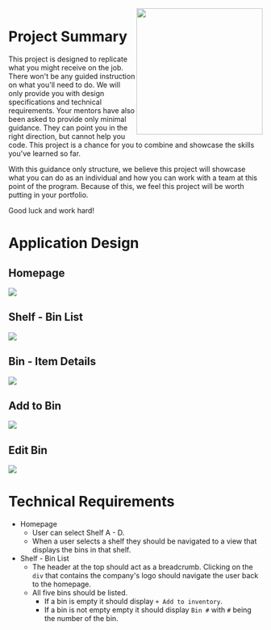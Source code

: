 <img src="https://devmounta.in/img/logowhiteblue.png" width="250" align="right">

# Project Summary

This project is designed to replicate what you might receive on the job. There won't be any guided instruction on what you'll need to do. We will only provide you with design specifications and technical requirements. Your mentors have also been asked to provide only minimal guidance. They can point you in the right direction, but cannot help you code. This project is a chance for you to combine and showcase the skills you've learned so far.

With this guidance only structure, we believe this project will showcase what you can do as an individual and how you can work with a team at this point of the program. Because of this, we feel this project will be worth putting in your portfolio.

Good luck and work hard!

# Application Design

## Homepage

<img src="https://github.com/DevMountain/simulation-1/blob/master/assets/views/home.png" />

## Shelf - Bin List

<img src="https://github.com/DevMountain/simulation-1/blob/master/assets/views/shelf.png" />

## Bin - Item Details

<img src="https://github.com/DevMountain/simulation-1/blob/master/assets/views/bin.png" />

## Add to Bin

<img src="https://github.com/DevMountain/simulation-1/blob/master/assets/views/create.png" />

## Edit Bin

<img src="https://github.com/DevMountain/simulation-1/blob/master/assets/views/edit.png" />

# Technical Requirements

* Homepage
  * User can select Shelf A - D.
  * When a user selects a shelf they should be navigated to a view that displays the bins in that shelf.
* Shelf - Bin List
  * The header at the top should act as a breadcrumb. Clicking on the `div` that contains the company's logo should navigate the user back to the homepage.
  * All five bins should be listed.
    * If a bin is empty it should display `+ Add to inventory`.
    * If a bin is not empty empty it should display `Bin #` with `#` being the number of the bin.